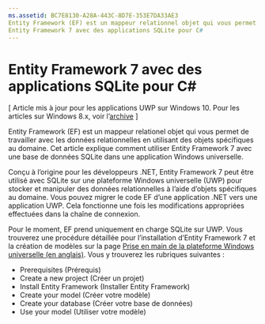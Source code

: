 ```yaml
---
ms.assetid: BC7E8130-A28A-443C-8D7E-353E7DA33AE3
Entity Framework (EF) est un mappeur relationnel objet qui vous permet de travailler avec les données relationnelles en utilisant des objets spécifiques au domaine.
Entity Framework 7 avec des applications SQLite pour C#
---
```


# Entity Framework 7 avec des applications SQLite pour C#

\[ Article mis à jour pour les applications UWP sur Windows 10. Pour les articles sur Windows 8.x, voir l’[archive](http://go.microsoft.com/fwlink/p/?linkid=619132) \]

Entity Framework (EF) est un mappeur relationel objet qui vous permet de travailler avec les données relationnelles en utilisant des objets spécifiques au domaine. Cet article explique comment utiliser Entity Framework 7 avec une base de données SQLite dans une application Windows universelle.

Conçu à l’origine pour les développeurs .NET, Entity Framework 7 peut être utilisé avec SQLite sur une plateforme Windows universelle (UWP) pour stocker et manipuler des données relationnelles à l’aide d’objets spécifiques au domaine. Vous pouvez migrer le code EF d’une application .NET vers une application UWP. Cela fonctionne une fois les modifications appropriées effectuées dans la chaîne de connexion.

Pour le moment, EF prend uniquement en charge SQLite sur UWP. Vous trouverez une procédure détaillée pour l’installation d’Entity Framework 7 et la création de modèles sur la page [Prise en main de la plateforme Windows universelle (en anglais)](http://go.microsoft.com/fwlink/p/?LinkId=735013). Vous y trouverez les rubriques suivantes :

-   Prerequisites (Prérequis)
-   Create a new project (Créer un projet)
-   Install Entity Framework (Installer Entity Framework)
-   Create your model (Créer votre modèle)
-   Create your database (Créer votre base de données)
-   Use your model (Utiliser votre modèle)



<!--HONumber=Mar16_HO1-->


